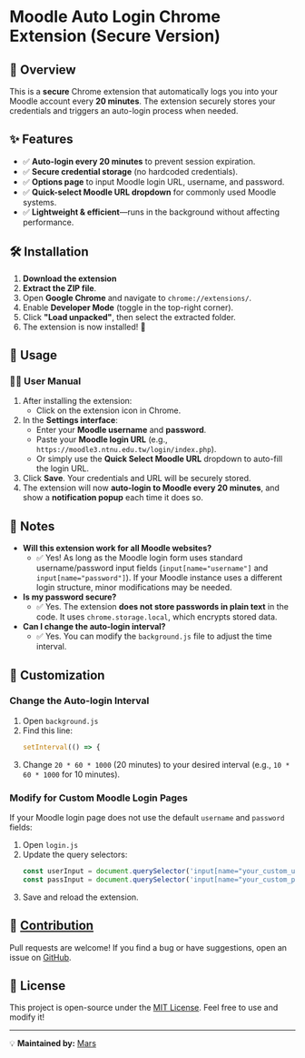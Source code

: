 # Moodle Auto Login Chrome Extension (Secure Version)

## 📌 Overview

This is a **secure** Chrome extension that automatically logs you into your Moodle account every **20 minutes**. The extension securely stores your credentials and triggers an auto-login process when needed.

## ✨ Features

- ✅ **Auto-login every 20 minutes** to prevent session expiration.
- ✅ **Secure credential storage** (no hardcoded credentials).
- ✅ **Options page** to input Moodle login URL, username, and password.
- ✅ **Quick-select Moodle URL dropdown** for commonly used Moodle systems.
- ✅ **Lightweight & efficient**—runs in the background without affecting performance.

## 🛠 Installation

1. **Download the extension**
2. **Extract the ZIP file**.
3. Open **Google Chrome** and navigate to `chrome://extensions/`.
4. Enable **Developer Mode** (toggle in the top-right corner).
5. Click **"Load unpacked"**, then select the extracted folder.
6. The extension is now installed! 🎉

## 🔧 Usage

### 🧑‍🏫 User Manual

1. After installing the extension:
   - Click on the extension icon in Chrome.
2. In the **Settings interface**:
   - Enter your **Moodle username** and **password**.
   - Paste your **Moodle login URL** (e.g., `https://moodle3.ntnu.edu.tw/login/index.php`).
   - Or simply use the **Quick Select Moodle URL** dropdown to auto-fill the login URL.
3. Click **Save**. Your credentials and URL will be securely stored.
4. The extension will now **auto-login to Moodle every 20 minutes**, and show a **notification popup** each time it does so.

## 📌 Notes

- **Will this extension work for all Moodle websites?**
  - ✅ Yes! As long as the Moodle login form uses standard username/password input fields (`input[name="username"]` and `input[name="password"]`). If your Moodle instance uses a different login structure, minor modifications may be needed.
- **Is my password secure?**
  - ✅ Yes. The extension **does not store passwords in plain text** in the code. It uses `chrome.storage.local`, which encrypts stored data.
- **Can I change the auto-login interval?**
  - ✅ Yes. You can modify the `background.js` file to adjust the time interval.

## 🔧 Customization

### Change the Auto-login Interval

1. Open `background.js`
2. Find this line:
   ```js
   setInterval(() => {
   ```
3. Change `20 * 60 * 1000` (20 minutes) to your desired interval (e.g., `10 * 60 * 1000` for 10 minutes).

### Modify for Custom Moodle Login Pages

If your Moodle login page does not use the default `username` and `password` fields:

1. Open `login.js`
2. Update the query selectors:
   ```js
   const userInput = document.querySelector('input[name="your_custom_username"]');
   const passInput = document.querySelector('input[name="your_custom_password"]');
   ```
3. Save and reload the extension.

## 💖 [Contribution](https://github.com/marsyang2410)

Pull requests are welcome! If you find a bug or have suggestions, open an issue on [GitHub](https://github.com/yourusername/moodle-auto-login).

## 📜 License

This project is open-source under the [MIT License](LICENSE). Feel free to use and modify it!

---

💡 **Maintained by:** [Mars](https://github.com/marsyang2410)

